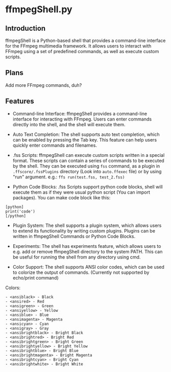 # ffmpegShell.py

## Introduction

ffmpegShell is a Python-based shell that provides a command-line interface for the FFmpeg multimedia framework. It allows users to interact with FFmpeg using a set of predefined commands, as well as execute custom scripts.

## Plans

Add more FFmpeg commands, duh?

## Features

- Command-line Interface: ffmpegShell provides a command-line interface for interacting with FFmpeg. Users can enter commands directly into the shell, and the shell will execute them.

- Auto Text Completion: The shell supports auto text completion, which can be enabled by pressing the Tab key. This feature can help users quickly enter commands and filenames.

- .fss Scripts: ffmpegShell can execute custom scripts written in a special format. These scripts can contain a series of commands to be executed by the shell. They can be executed using ```fss``` command, as a plugin in ```.ffscore/.fssPlugins``` directory (Look into ``auto.ffexec`` file) or by using "run" argument. e.g.: ```ffs run(test.fss, test_2.fss)```

- Python Code Blocks: .fss Scripts support python code blocks, shell will execute them as if they were usual python script (You can import packages). You can make code block like this:

```
[python]
print('code')
[/python]
```

- Plugin System: The shell supports a plugin system, which allows users to extend its functionality by writing custom plugins. Plugins can be written in ffmpegShell Commands or Python Code Blocks.

- Experiments: The shell has experiments feature, which allows users to e.g. add or remove ffmpegShell directory to the system PATH. This can be useful for running the shell from any directory using cmd.

- Color Support: The shell supports ANSI color codes, which can be used to colorize the output of commands. (Currently not supported by echo/print command)

Colors:
```
- <ansiblack> - Black
- <ansired> - Red
- <ansigreen> - Green
- <ansiyellow> - Yellow
- <ansiblue> - Blue
- <ansimagenta> - Magenta
- <ansicyan> - Cyan
- <ansigray> - Gray
- <ansibrightblack> - Bright Black
- <ansibrightred> - Bright Red
- <ansibrightgreen> - Bright Green
- <ansibrightyellow> - Bright Yellow
- <ansibrightblue> - Bright Blue
- <ansibrightmagenta> - Bright Magenta
- <ansibrightcyan> - Bright Cyan
- <ansibrightwhite> - Bright White
```
